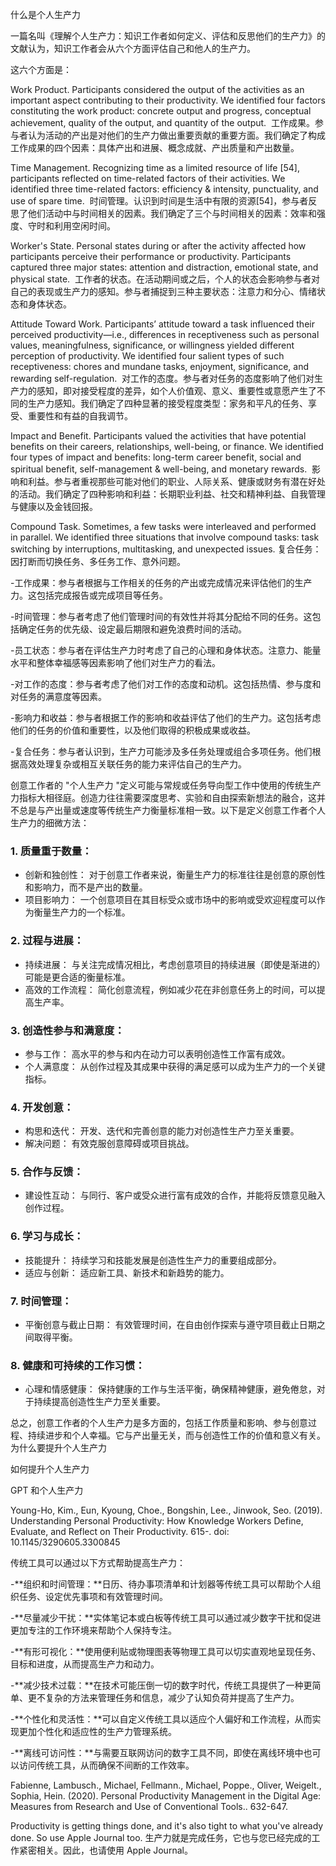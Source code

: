 什么是个人生产力

一篇名叫《理解个人生产力：知识工作者如何定义、评估和反思他们的生产力》的文献认为，知识工作者会从六个方面评估自己和他人的生产力。

这六个方面是：

Work Product. Participants considered the output of the activities as an important aspect contributing to their productivity. We identified four factors constituting the work product: concrete output and progress, conceptual achievement, quality of the output, and quantity of the output. 
工作成果。参与者认为活动的产出是对他们的生产力做出重要贡献的重要方面。我们确定了构成工作成果的四个因素：具体产出和进展、概念成就、产出质量和产出数量。


Time Management. Recognizing time as a limited resource of life [54], participants reflected on time-related factors of their activities. We identified three time-related factors: efficiency & intensity, punctuality, and use of spare time. 
时间管理。认识到时间是生活中有限的资源[54]，参与者反思了他们活动中与时间相关的因素。我们确定了三个与时间相关的因素：效率和强度、守时和利用空闲时间。

Worker's State. Personal states during or after the activity affected how participants perceive their performance or productivity. Participants captured three major states: attention and distraction, emotional state, and physical state. 
工作者的状态。在活动期间或之后，个人的状态会影响参与者对自己的表现或生产力的感知。参与者捕捉到三种主要状态：注意力和分心、情绪状态和身体状态。

Attitude Toward Work. Participants’ attitude toward a task influenced their perceived productivity—i.e., differences in receptiveness such as personal values, meaningfulness, significance, or willingness yielded different perception of productivity. We identified four salient types of such receptiveness: chores and mundane tasks, enjoyment, significance, and rewarding self-regulation. 
对工作的态度。参与者对任务的态度影响了他们对生产力的感知，即对接受程度的差异，如个人价值观、意义、重要性或意愿产生了不同的生产力感知。我们确定了四种显著的接受程度类型：家务和平凡的任务、享受、重要性和有益的自我调节。

Impact and Benefit. Participants valued the activities that have potential benefits on their careers, relationships, well-being, or finance. We identified four types of impact and benefits: long-term career benefit, social and spiritual benefit, self-management & well-being, and monetary rewards. 
影响和利益。参与者重视那些可能对他们的职业、人际关系、健康或财务有潜在好处的活动。我们确定了四种影响和利益：长期职业利益、社交和精神利益、自我管理与健康以及金钱回报。

Compound Task. Sometimes, a few tasks were interleaved and performed in parallel. We identified three situations that involve compound tasks: task switching by interruptions, multitasking, and unexpected issues.
复合任务：因打断而切换任务、多任务工作、意外问题。

-工作成果：参与者根据与工作相关的任务的产出或完成情况来评估他们的生产力。这包括完成报告或完成项目等任务。

-时间管理：参与者考虑了他们管理时间的有效性并将其分配给不同的任务。这包括确定任务的优先级、设定最后期限和避免浪费时间的活动。

-员工状态：参与者在评估生产力时考虑了自己的心理和身体状态。注意力、能量水平和整体幸福感等因素影响了他们对生产力的看法。

-对工作的态度：参与者考虑了他们对工作的态度和动机。这包括热情、参与度和对任务的满意度等因素。

-影响力和收益：参与者根据工作的影响和收益评估了他们的生产力。这包括考虑他们的任务的价值和重要性，以及他们取得的积极成果或收益。

-复合任务：参与者认识到，生产力可能涉及多任务处理或组合多项任务。他们根据高效处理复杂或相互关联任务的能力来评估自己的生产力。

创意工作者的 "个人生产力 "定义可能与常规或任务导向型工作中使用的传统生产力指标大相径庭。创造力往往需要深度思考、实验和自由探索新想法的融合，这并不总是与产出量或速度等传统生产力衡量标准相一致。以下是定义创意工作者个人生产力的细微方法：

### 1. 质量重于数量：
   - 创新和独创性： 对于创意工作者来说，衡量生产力的标准往往是创意的原创性和影响力，而不是产出的数量。
   - 项目影响力： 一个创意项目在其目标受众或市场中的影响或受欢迎程度可以作为衡量生产力的一个标准。

### 2. 过程与进展：
   - 持续进展： 与关注完成情况相比，考虑创意项目的持续进展（即使是渐进的）可能是更合适的衡量标准。
   - 高效的工作流程： 简化创意流程，例如减少花在非创意任务上的时间，可以提高生产率。

### 3. 创造性参与和满意度：
   - 参与工作： 高水平的参与和内在动力可以表明创造性工作富有成效。
   - 个人满意度： 从创作过程及其成果中获得的满足感可以成为生产力的一个关键指标。

### 4. 开发创意：
   - 构思和迭代： 开发、迭代和完善创意的能力对创造性生产力至关重要。
   - 解决问题： 有效克服创意障碍或项目挑战。

### 5. 合作与反馈：
   - 建设性互动： 与同行、客户或受众进行富有成效的合作，并能将反馈意见融入创作过程。

### 6. 学习与成长：
   - 技能提升： 持续学习和技能发展是创造性生产力的重要组成部分。
   - 适应与创新： 适应新工具、新技术和新趋势的能力。

### 7. 时间管理：
   - 平衡创意与截止日期： 有效管理时间，在自由创作探索与遵守项目截止日期之间取得平衡。

### 8. 健康和可持续的工作习惯：
   - 心理和情感健康： 保持健康的工作与生活平衡，确保精神健康，避免倦怠，对于持续提高创造性生产力至关重要。

总之，创意工作者的个人生产力是多方面的，包括工作质量和影响、参与创意过程、持续进步和个人幸福。它与产出量无关，而与创造性工作的价值和意义有关。
为什么要提升个人生产力

如何提升个人生产力

GPT 和个人生产力

Young-Ho, Kim., Eun, Kyoung, Choe., Bongshin, Lee., Jinwook, Seo. (2019). Understanding Personal Productivity: How Knowledge Workers Define, Evaluate, and Reflect on Their Productivity.  615-. doi: 10.1145/3290605.3300845

传统工具可以通过以下方式帮助提高生产力：

-**组织和时间管理：**日历、待办事项清单和计划器等传统工具可以帮助个人组织任务、设定优先事项和有效管理时间。

-**尽量减少干扰：**实体笔记本或白板等传统工具可以通过减少数字干扰和促进更加专注的工作环境来帮助个人保持专注。

-**有形可视化：**使用便利贴或物理图表等物理工具可以切实直观地呈现任务、目标和进度，从而提高生产力和动力。

-**减少技术过载：**在技术可能压倒一切的数字时代，传统工具提供了一种更简单、更不复杂的方法来管理任务和信息，减少了认知负荷并提高了生产力。

-**个性化和灵活性：**可以自定义传统工具以适应个人偏好和工作流程，从而实现更加个性化和适应性的生产力管理系统。

-**离线可访问性：**与需要互联网访问的数字工具不同，即使在离线环境中也可以访问传统工具，从而确保不间断的工作效率。

Fabienne, Lambusch., Michael, Fellmann., Michael, Poppe., Oliver, Weigelt., Sophia, Hein. (2020). Personal Productivity Management in the Digital Age: Measures from Research and Use of Conventional Tools..  632-647.


Productivity is getting things done, and it's also tight to what you've already done. So use Apple Journal too.
生产力就是完成任务，它也与您已经完成的工作紧密相关。因此，也请使用 Apple Journal。

